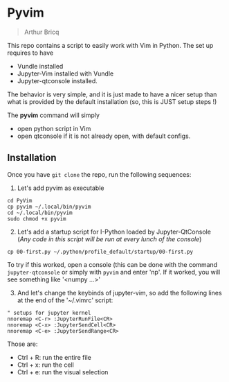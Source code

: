 # Pyvim 

> Arthur Bricq

This repo contains a script to easily work with Vim in Python. The set up requires to have
- Vundle installed
- Jupyter-Vim installed with Vundle
- Jupyter-qtconsole installed.

The behavior is very simple, and it is just made to have a nicer setup than what is provided by the default installation (so, this is JUST setup steps !)

The **pyvim** command will simply 
- open python script in Vim
- open qtconsole if it is not already open, with default configs. 

## Installation

Once you have `git clone` the repo, run the following sequences: 

1. Let's add pyvim as executable
```
cd PyVim
cp pyvim ~/.local/bin/pyvim
cd ~/.local/bin/pyvim
sudo chmod +x pyvim
```

2. Let's add a startup script for I-Python loaded by Jupyter-QtConsole (*Any code in this script will be run at every lunch of the console*)

```
cp 00-first.py ~/.python/profile_default/startup/00-first.py
```

To try if this worked, open a console (this can be done with the command `jupyter-qtconsole` or simply with `pyvim` and enter 'np'. If it worked, you will see something like '<numpy ...>'

3. And let's change the keybinds of jupyter-vim, so add the following lines at the end of the '~/.vimrc' script: 

```
" setups for jupyter kernel
nnoremap <C-r> :JupyterRunFile<CR>
nnoremap <C-x> :JupyterSendCell<CR>
nnoremap <C-e> :JupyterSendRange<CR>
```

Those are: 
- Ctrl + R: run the entire file 
- Ctrl + x: run the cell
- Ctrl + e: run the visual selection
